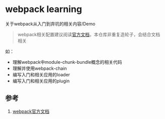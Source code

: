 # webpack learning

关于webpack从入门到弃坑的相关内容/Demo

> webpack相关配置建议阅读[官方文档][webpack]，本仓库非重复造轮子，会结合文档相关

如：

- 理解webpack中module-chunk-bundle概念的相关代码
- 理解并使用webpack-chain
- 编写入门和相关应用的loader
- 编写入门和相关应用的plugin

## 参考

1. [webpack官方文档][webpack]

[webpack]: https://webpack.js.org/concepts/ "webpack官方文档"